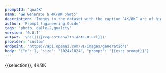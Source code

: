 ```yaml
---
promptId: 'qua4K'
name: '🖼️ Generate a 4K/8K photo'
description: 'Images in the dataset with the caption “4K/8K” are of high production value therefore will look more professionally photographed if you add this modifier.'
author: 'Prompt Engineering Guide'
tags: 'photo, dalle-2,quality'
version: '0.0.1'
output: '\n![]({{requestResults.data.0.url}})'
provider: 'custom'
endpoint: 'https://api.openai.com/v1/images/generations'
body: '{"n": 1, "size": "1024x1024", "prompt": "{{escp prompt}}"}'
---
```

{{selection}}, 4K/8K